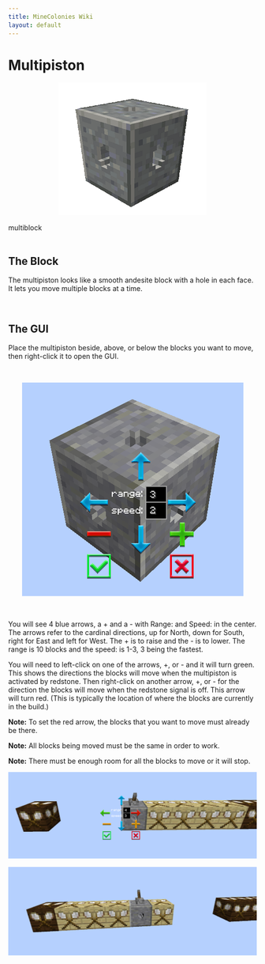 ```yaml
---
title: MineColonies Wiki
layout: default
---
```

# Multipiston

<div class="infobox box text-center">
    <p style="text-align:center;"><img src="../../assets/images/items/multipiston.png" alt="Multipiston"></p>
    <recipe>multiblock</recipe>
</div>
<br>

## The Block

The multipiston looks like a smooth andesite block with a hole in each face. It lets you move multiple blocks at a time.

<br>

## The GUI

Place the multipiston beside, above, or below the blocks you want to move, then right-click it to open the GUI. 

<br>
<p style="text-align:center;"><img src="../../assets/images/items/multiblockgui.png" alt="Multipiston GUI"></p>
<br>

You will see 4 blue arrows, a + and a - with Range: and Speed: in the center. The arrows refer to the cardinal directions, up for North, down for South, right for East and left for West. The + is to raise and the - is to lower.  The range is 10 blocks and the speed: is 1-3, 3 being the fastest. 

You will need to left-click on one of the arrows, +, or - and it will turn green. This shows the directions the blocks will move when the multipiston is activated by redstone. Then right-click on another arrow, +, or - for the direction the blocks will move when the redstone signal is off. This arrow will turn red. (This is typically the location of where the blocks are currently in the build.)

**Note:** To set the red arrow, the blocks that you want to move must already be there.

**Note:** All blocks being moved must be the same in order to work.

**Note:** There must be enough room for all the blocks to move or it will stop.


<p style="text-align:center;"><img src="../../assets/images/items/multiblockroom.png" alt="Multipiston GUI"></p>


<p style="text-align:center;"><img src="../../assets/images/items/multiblockblock.png" alt="Multipiston GUI"></p>
<br>
